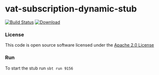 # vat-subscription-dynamic-stub

[![Build Status](https://travis-ci.org/hmrc/vat-subscription-dynamic-stub.svg)](https://travis-ci.org/hmrc/manage-vat-subscription-dynamic-stub) [ ![Download](https://api.bintray.com/packages/hmrc/releases/manage-vat-subscription-dynamic-stub/images/download.svg) ](https://bintray.com/hmrc/releases/manage-vat-subscription-dynamic-stub/_latestVersion)

### License

This code is open source software licensed under the [Apache 2.0 License]("http://www.apache.org/licenses/LICENSE-2.0.html")

### Run

To start the stub run `sbt run 9156`